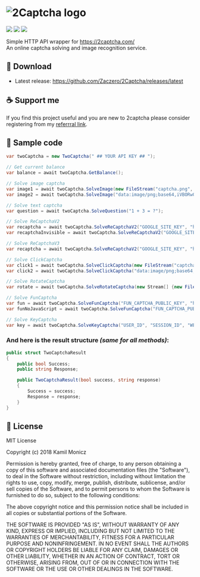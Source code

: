 # ![2Captcha logo](https://i.imgur.com/sCDANG3.png)

![](https://img.shields.io/github/release/Zaczero/2Captcha.svg)
![](https://img.shields.io/nuget/v/2CaptchaAPI.svg)
![](https://img.shields.io/github/license/Zaczero/2Captcha.svg)

Simple HTTP API wrapper for https://2captcha.com/  
An online captcha solving and image recognition service.

## 🔗 Download
* Latest release: https://github.com/Zaczero/2Captcha/releases/latest

## ☕ Support me
If you find this project useful and you are new to 2captcha please consider registering from my [referrral link](http://2captcha.com/?from=6591885).

## 🏁 Sample code

```cs
var twoCaptcha = new TwoCaptcha(" ## YOUR API KEY ## ");

// Get current balance
var balance = await twoCaptcha.GetBalance();

// Solve image captcha
var image1 = await twoCaptcha.SolveImage(new FileStream("captcha.png", FileMode.Open));
var image2 = await twoCaptcha.SolveImage("data:image/png;base64,iVBORw0KGgo...");

// Solve text captcha
var question = await twoCaptcha.SolveQuestion("1 + 3 = ?");

// Solve ReCaptchaV2
var recaptcha = await twoCaptcha.SolveReCaptchaV2("GOOGLE_SITE_KEY", "https://example.com");
var recaptchaInvisible = await twoCaptcha.SolveReCaptchaV2("GOOGLE_SITE_KEY", "https://example.com", true);

// Solve ReCaptchaV3
var recaptcha = await twoCaptcha.SolveReCaptchaV2("GOOGLE_SITE_KEY", "https://example.com", "ACTION", MIN_SCORE);

// Solve ClickCaptcha
var click1 = await twoCaptcha.SolveClickCaptcha(new FileStream("captcha.png", FileMode.Open), "Click on ghosts");
var click2 = await twoCaptcha.SolveClickCaptcha("data:image/png;base64,iVBORw0KGgo...", "Click on ghosts");

// Solve RotateCaptcha
var rotate = await twoCaptcha.SolveRotateCaptcha(new Stream[] {new FileStream("captcha.png", FileMode.Open)}, "40");

// Solve FunCaptcha
var fun = await twoCaptcha.SolveFunCaptcha("FUN_CAPTCHA_PUBLIC_KEY", "https://example.com");
var funNoJavaScript = await twoCaptcha.SolveFunCaptcha("FUN_CAPTCHA_PUBLIC_KEY", "https://example.com", true);

// Solve KeyCaptcha
var key = await twoCaptcha.SolveKeyCaptcha("USER_ID", "SESSION_ID", "WEB_SIGN_1", "WEB_SIGN_2", "https://example.com");
```

### And here is the result structure *(same for all methods)*:

```cs
public struct TwoCaptchaResult
{
	public bool Success;
	public string Response;

	public TwoCaptchaResult(bool success, string response)
	{
		Success = success;
		Response = response;
	}
}
```

## 📎 License

MIT License

Copyright (c) 2018 Kamil Monicz

Permission is hereby granted, free of charge, to any person obtaining a copy
of this software and associated documentation files (the "Software"), to deal
in the Software without restriction, including without limitation the rights
to use, copy, modify, merge, publish, distribute, sublicense, and/or sell
copies of the Software, and to permit persons to whom the Software is
furnished to do so, subject to the following conditions:

The above copyright notice and this permission notice shall be included in all
copies or substantial portions of the Software.

THE SOFTWARE IS PROVIDED "AS IS", WITHOUT WARRANTY OF ANY KIND, EXPRESS OR
IMPLIED, INCLUDING BUT NOT LIMITED TO THE WARRANTIES OF MERCHANTABILITY,
FITNESS FOR A PARTICULAR PURPOSE AND NONINFRINGEMENT. IN NO EVENT SHALL THE
AUTHORS OR COPYRIGHT HOLDERS BE LIABLE FOR ANY CLAIM, DAMAGES OR OTHER
LIABILITY, WHETHER IN AN ACTION OF CONTRACT, TORT OR OTHERWISE, ARISING FROM,
OUT OF OR IN CONNECTION WITH THE SOFTWARE OR THE USE OR OTHER DEALINGS IN THE
SOFTWARE.

